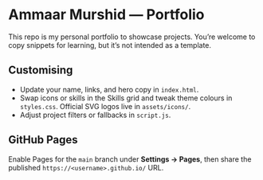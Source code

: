 # Ammaar Murshid — Portfolio

This repo is my personal portfolio to showcase projects. You’re welcome to copy snippets for learning, but it’s not intended as a template.

## Customising
- Update your name, links, and hero copy in `index.html`.
- Swap icons or skills in the Skills grid and tweak theme colours in `styles.css`. Official SVG logos live in `assets/icons/`.
- Adjust project filters or fallbacks in `script.js`.

## GitHub Pages
Enable Pages for the `main` branch under **Settings → Pages**, then share the published `https://<username>.github.io/` URL.

